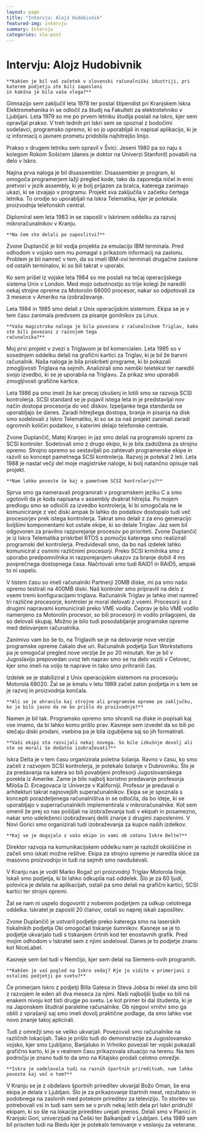 ```yaml
---
layout: page
title: "Intervju: Alojz Hudobivnik"
featured-img: intervju
summary: Intervju
categories: slo-post
---
```


# Intervju: Alojz Hudobivnik





	**Kakšen je bil vaš začetek v slovenski računalniški idustriji, pri katerem podjetju ste bili zaposleni
	in kakšna je bila vaša vloga?**

Gimnazijo sem zaključil leta 1978 ter postal štipendist pri Kranjskem Iskra Elektromehanika in se odločil
za študij na Fakulteti za elektrotehniko v Ljubljani.
Leta 1979 so me po prvem letniku študija poslali na Iskro, kjer sem opravljal prakso.
V treh tednih pri Iskri sem se spoznal z bodočimi sodelavci, programsko opremo, ki so jo uporabljali in napisal
aplikacijo, ki je iz informacij o javnem prometu pridobila najhitrejšo linijo.

Prakso v drugem letniku sem opravil v Švici. Jeseni 1980 pa so naju s kolegom Rokom Sošićem (danes je doktor na Univerzi Stanford)
povabili na delo v Iskro.

Najina prva naloga je bil disassembler. Disassembler je program, ki omogoča programerjem lažji pregled kode,
tako da zaporedja ničel in enic pretvori v jezik assembly, ki je bolj prijazen za bralca, katerega zanimajo
ukazi, ki se izvajajo v programu. Projekt sva zaključila v začetku čertega letnika.
To orodje so uporabljali na Iskra Telematika, kjer je potekala proizvodnja telefonskih central.

Diplomiral sem leta 1983 in se zaposlil v Iskrinem oddelku za razvoj mikroračunalnikov v Kranju.

	**Na čem ste delali po zaposlitvi?**

Zvone Duplančič je bil vodja projekta za emulacijo IBM terminala. Pred odhodom v vojsko sem mu pomagal s prikazom
informacij na zaslonu. Problem je bil namreč v tem, da so imeli IBM-ovi terminali drugačne zaslone od ostalih terminalov,
ki so bili takrat v uporabi.

Ko sem prišel iz vojske leta 1984 so me poslali na tečaj operacijskega sistema Unix v London. Med mojo odsotnostjo
so trije kolegi že naredili nekaj strojne opreme za Motorolin 68000 procesor, nakar so odpotovali za 3 mesece v
Ameriko na izobraževanje.

Leta 1984 in 1985 smo delali z Unix operacijskim sistemom. Ekipa se je v tem času zanimala predvsem za pisanje
gonilnikov za Linux.

	**Vaša magistrska naloga je bila povezana z računalnikom Triglav, kako ste bili povezani z razvojem tega
	računalnika?**

Moj prvi projekt v zvezi s Triglavom je bil komercialen. Leta 1985 so v sosednjem oddelku delali na grafični
kartici za Triglav, ki je bil že barvni računalnik. Naša naloga je bila priskrbeti programe, ki bi pokazali zmogljivosti
Triglava na sejmih. Analizirali smo nemški teletekst ter naredili svojo izvedbo, ki se je uporabila na Triglavu.
Za prikaz smo uporabili zmogljivosti grafične kartice.

Leta 1986 pa smo imeli že kar precej izkušenj in lotili smo se razvoja SCSI kontrolerja.
SCSI standard se je pojavil istega leta in je predstavljal nov način dostopa procesorja do več diskov. Izpeljanke
tega standarda se uporabljajo še danes.
Zaradi hitrejšega dostopa, branja in pisanja na disk smo sodelovali z Iskro Telematiko, ki so se za naš projekt
zanimali zaradi ogromnih količin podatkov, s katerimi delajo telefonske centrale.

Zvone Duplančič, Matej Kranjec in jaz smo delali na programski opremi za SCSI kontroler. Sodelovali smo z
drugo ekipo, ki je bila zadolžena za strojno opremo. Strojno opremo so sestavljali po zahtevah programerske ekipe
in razvili so koncept pametnega SCSI kontrolerja. Razvoj je potekal 2 leti. Leta 1988 je nastal večji del moje
magistrske naloge, ki bolj natančno opisuje naš projekt.

	**Nam lahko poveste še kaj o pametnem SCSI kontrolerju?**

Sprva smo ga nameravali programirati v programskem jeziku C a smo ugotovili da je koda napisana v assembly
dvakrat hitrejša.
Po mojem predlogu smo se odločili za izvedbo kontrolerja, ki bi omogočala ne le komuniciranje z več diski ampak
bi lahko do podatkov dostopalo tudi več procesorjev prek istega kontrolerja. Takrat smo delali z za eno generacijo
boljšimi komponentami kot ostale ekipe, ki so delale Triglav.
Jaz sem bil odgovoren za pravilno razporejanje procesov po prioriteti.
Zvone Duplančič je iz Iskra Telematika priskrbel RTOS s pomočjo katerega smo realizirali programski del kontrolerja.
Predvidevali smo, da bo naš izdelek lahko komuniciral z osmimi različnimi procesorji.
Preko SCSI krmilnika smo z uporabo predpomnilnika in razporejanjem ukazov za branje dobili 4 ms povprečnega dostopnega časa.
Načrtovali smo tudi RAID1 in RAID5, ampak to ni uspelo.

V tistem času so imeli računalniki Partnerji 20MB diske, mi pa smo našo opremo testirali na 400MB diski.
Naš kontroler smo pripravili na delo z vsemi tremi konfiguracijami triglava. Računalnik Triglav je lahko imel
namreč tri različne procesorje, kontroler je moral delovati z vsemi.
Procesorji so z drugimi napravami komunicirali preko VME vodila. Čeprav je bilo VME vodilo namenjeno za Motorolin procesor,
so bili procesorji in vodilo prilagojeni, da so delovali skupaj.
Možno je bilo tudi posodabljanje programske opreme med delovanjem računalnika.

Zanimivo vam bo še to, na Triglavih se je na delovanje nove verzije programske opreme čakalo dve uri. Računalnik podjetja
Sun Workstations pa je omogočal pregled nove verzije že po 20 minutah. Ker je bil v Jugoslavijo prepovedan uvoz teh
naprav smo se na delo vozili v Celovec, kjer smo imeli na voljo te naprave in tako smo prihranili čas.

Izdelek se je stabiliziral z Unix operacijskim sistemom na procesorju Motorola 68020. Žal se je kmalu v letu 1989 začel
zaton podjetja in s tem se je razvoj in proizvodnja končala.

	**Ali se je ohranilo kaj strojne ali programske opreme po zaključku, ko je bilo jasno da ne bo prišlo do proizvodnje?**

Namen je bil tak. Programsko opremo smo shranili na diske in popisali kaj vse imamo, da bi lahko komu prišlo prav.
Kasneje sem izvedel da so bili po stečaju diski prodani, vsebina pa je bila izgubljena saj so jih formatirali.

	**Vaši ekipi sta razvijali nekaj novega. So bile izkušnje dovolj ali ste se morali še dodatno izobraževati?**

Iskra Delta je v tem času organizirala poletna šolanja. Ravno v času, ko smo začeli z razvojem SCSI kontrolerja,
je potekalo šolanje v Dubrovniku. Šlo je za predavanja na katera so bili povabljeni profesorji Jugoslovanskega
porekla iz Amerike. Zame je bilo najbolj koristno predavanje profesorja Miloša D. Ercegovaca iz Univerze v Kaliforniji.
Profesor je predaval o arhitekturi takrat najnovejših superačunalnikov. Ekipa se je spoznala s koncepti
porazdeljenega računalništva in se odločila, da bo ideje, ki se uporabljajo v superračunalnikih implementirala
v mikroračunalnike.
Kot sem omenil že prej so nas pošiljali na izobraževanja tudi v ekipah in posamezno, nakar smo udeleženci izobraževanj
delili znanje z drugimi zaposlenimi.
V Novi Gorici smo organizirali tudi izobraževanja za kupce naših izdelkov.

	**Kaj se je dogajalo z vašo ekipo in vami ob zatonu Iskre Delte?**

Direktor razvoja na komunikacijskem oddelku nam je razložil okoliščine in začeli smo iskati možne rešitve.
Ekipa za strojno opremo je naredila skice za masovno proizvodnjo in tudi na sejmih smo navduševali.

V Kranju nas je vodil Marko Rogač pri proizvodnji Triglav Motorola linije. Iskali smo podjetja, ki bi lahko odkupila
naš oddelek. Šlo je za 60 ljudi, polovica je delala na aplikacijah, ostali pa smo delali na grafični kartici, SCSI kartici ter
strojni opremi.

Žal se nam ni uspelo dogovoriti z nobenim podjetjem za odkup celotnega oddelka. Iskratel je zaposlil 20 članov, ostali so naprej
iskali zaposlitev.

Zvone Duplančič je ustvaril podjetje preko katerega smo na laserskih tiskalnikih podjetja Oki omogočali tiskanje šumnikov. Kasneje
se je to podjetje ukvarjalo tudi s tiskanjem črtnih kod ter enostavnih grafik. Pred mojim odhodom v Iskratel sem z njimi sodeloval.
Danes je to podjetje znano kot NiceLabel.

Kasneje sem šel tudi v Nemčijo, kjer sem delal na Siemens-ovih programih.

	**Kakšen je vaš pogled na Iskro sedaj? Kje jo vidite v primerjavi z ostalimi podjetji po svetu?**

Če primerjam Iskro z podjetji Billa Gatesa in Steva Jobsa bi rekel da smo bili z razvojem le eden ali dva meseca za njimi.
Naši najboljši ljudje so bili na enakem nivoju kot tisti drugje po svetu. Le kot primer bi dal študenta, ki je na
Japonskem študiral paralelne računalnike. Ob njegovi vrnitvi smo ga oblili z vprašanji saj smo imeli dovolj praktične podlage,
da smo lahko vse novo znanje takoj aplicirali.

Tudi z omrežji smo se veliko ukvarjali. Povezovali smo računalnike na različnih lokacijah. Tako je prišlo tudi do
demonstrazije za Jugoslovansko vojsko, kjer smo Ljubljano, Banjaluko in Vrhniko povezali ter vojski pokazali grafično
karto, ki je v realnem času prikazovala situacijo na terenu.
Na tem področju je znano tudi to da smo na Kitajsko prodali celotno omrežje.

	**Iskra je sodelovala tudi na raznih športnih prireditvah, nam lahko poveste kaj več o tem?**

V Kranju se je z obdelavo športnih prireditev ukvarjal Božo Oman, še ena ekipa je delala v Ljubljani. Šlo je za prikazovanje
štartnih mest, rezultatov in podobnega na zaslonih med potekom prireditev za televizijo. To storitev so potrebovali vsi in tudi sam
sem se v prvih nekaj letih dela pri Iskri pridružil ekipam, ki so šle na lokacije prireditev urejati prenos.
Delali smo v Planici in Kranjski Gori, univerzijadi na Češki ter Balkanijadi v Ljubljani. Leta 1989 sem bil prisoten tudi na
Bledu kjer je potekalo temovanje v veslanju za veterane.
